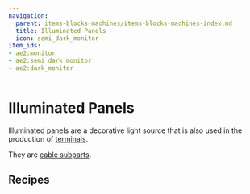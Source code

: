 ```yaml
---
navigation:
  parent: items-blocks-machines/items-blocks-machines-index.md
  title: Illuminated Panels
  icon: semi_dark_monitor
item_ids:
- ae2:monitor
- ae2:semi_dark_monitor
- ae2:dark_monitor
---
```


# Illuminated Panels

<GameScene zoom="6" background="transparent">
  <ImportStructure src="../assets/assemblies/illuminated_panels.snbt" />
  <IsometricCamera yaw="-75" pitch="30" />
</GameScene>

Illuminated panels are a decorative light source that is also used in the production of [terminals](terminals.md).

They are [cable subparts](../ae2-mechanics/cable-subparts.md).

## Recipes

<Row>
  <RecipeFor id="monitor" />

  <RecipeFor id="semi_dark_monitor" />

  <RecipeFor id="dark_monitor" />
</Row>
